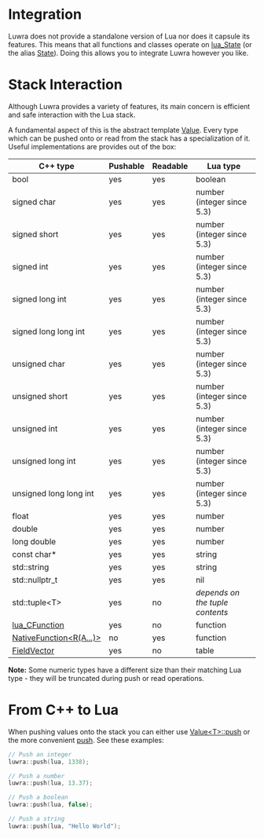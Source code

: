 # Integration
Luwra does not provide a standalone version of Lua nor does it capsule its features. This means that
all functions and classes operate on
[lua_State](http://www.lua.org/manual/5.3/manual.html#lua_State) (or the alias
[State](/reference/namespaceluwra.html#a2c037b44385367826eb4e931b5b8197d)). Doing this allows you to
integrate Luwra however you like.

# Stack Interaction
Although Luwra provides a variety of features, its main concern is efficient and safe interaction
with the Lua stack.

A fundamental aspect of this is the abstract template [Value](/reference/structluwra_1_1Value.html).
Every type which can be pushed onto or read from the stack has a specialization of it.
Useful implementations are provides out of the box:

C++ type               | Pushable | Readable | Lua type
-----------------------|----------|----------|----------------------------
bool                   | yes      | yes      | boolean
signed char            | yes      | yes      | number (integer since 5.3)
signed short           | yes      | yes      | number (integer since 5.3)
signed int             | yes      | yes      | number (integer since 5.3)
signed long int        | yes      | yes      | number (integer since 5.3)
signed long long int   | yes      | yes      | number (integer since 5.3)
unsigned char          | yes      | yes      | number (integer since 5.3)
unsigned short         | yes      | yes      | number (integer since 5.3)
unsigned int           | yes      | yes      | number (integer since 5.3)
unsigned long int      | yes      | yes      | number (integer since 5.3)
unsigned long long int | yes      | yes      | number (integer since 5.3)
float                  | yes      | yes      | number
double                 | yes      | yes      | number
long double            | yes      | yes      | number
const char*            | yes      | yes      | string
std::string            | yes      | yes      | string
std::nullptr_t         | yes      | yes      | nil
std::tuple&lt;T&gt;    | yes      | no       | *depends on the tuple contents*
[lua_CFunction](http://www.lua.org/manual/5.3/manual.html#lua_CFunction) | yes | no | function
[NativeFunction&lt;R(A...)&gt;](/reference/structluwra_1_1NativeFunction_3_01R_07A_8_8_8_08_4.html) | no | yes | function
[FieldVector](/reference/namespaceluwra.html#ac090722c6d5d6b88b31895aad64788c2) | yes | no | table

**Note:** Some numeric types have a different size than their matching Lua type - they will be
truncated during push or read operations.

# From C++ to Lua
When pushing values onto the stack you can either use
[Value&lt;T&gt;::push](/reference/structluwra_1_1Value.html#aa376d68285606c206562b822e8187384) or the more
convenient [push](/reference/namespaceluwra.html#ae8e7eab11fc2cf3f258ffd81571066fa).
See these examples:

```c++
// Push an integer
luwra::push(lua, 1338);

// Push a number
luwra::push(lua, 13.37);

// Push a boolean
luwra::push(lua, false);

// Push a string
luwra::push(lua, "Hello World");
```

